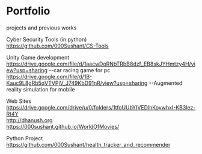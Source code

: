 # Portfolio
projects and previous works

Cyber Security Tools (in python)<br>
https://github.com/000Sushant/CS-Tools

Unity Game development<br>
https://drive.google.com/file/d/1aacwDoRNbTRbB8dzf_EB8skJYHmtzy4H/view?usp=sharing  --car racing game for pc
https://drive.google.com/file/d/1B-Kauc9L8gRb5qVTVPjV_J749KbD91nR/view?usp=sharing  --Augmented reality simulation for mobile

Web Sites<br>
https://drive.google.com/drive/u/0/folders/1tfoUUbYIVEDlhKovwhxI-KB3lez-Rt4Y <br>
http://dhanush.org <br>
https://000sushant.github.io/WorldOfMovies/

Python Project<br>
https://github.com/000Sushant/health_tracker_and_recommender
